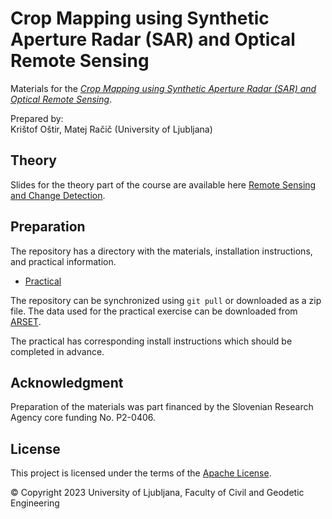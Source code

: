 # Crop Mapping using Synthetic Aperture Radar (SAR) and Optical Remote Sensing

Materials for the [*Crop Mapping using Synthetic Aperture Radar (SAR) and Optical Remote Sensing*](https://appliedsciences.nasa.gov/join-mission/training/english/arset-crop-mapping-using-synthetic-aperture-radar-sar-and-optical-0?utm_source=social&utm_medium=ext&utm_campaign=AdvancedAg-23).

Prepared by:  
Krištof Oštir, Matej Račič (University of Ljubljana)


## Theory

Slides for the theory part of the course are available here [Remote Sensing and Change Detection](./Theory/Slides.pdf).

## Preparation

The repository has a directory with the materials, installation instructions, and practical information.

* [Practical](Practical/README.md)

The repository can be synchronized using `git pull` or downloaded as a zip file. The data used for the practical exercise can be downloaded from [ARSET](https://appliedsciences.nasa.gov/join-mission/training/english/arset-crop-mapping-using-synthetic-aperture-radar-sar-and-optical-0?utm_source=social&utm_medium=ext&utm_campaign=AdvancedAg-23). 

The practical has corresponding install instructions which should be completed in advance.

## Acknowledgment

Preparation of the materials was part financed by the Slovenian Research Agency core funding No. P2-0406.

## License
This project is licensed under the terms of the [Apache License](LICENSE).

© Copyright 2023 University of Ljubljana, Faculty of Civil and Geodetic Engineering
